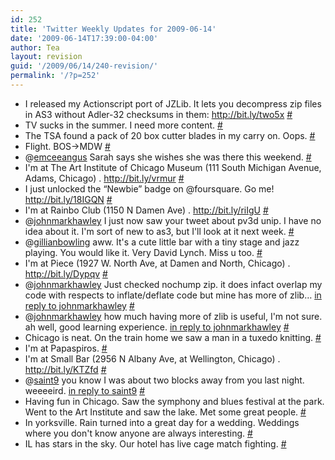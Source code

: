 ```yaml
---
id: 252
title: 'Twitter Weekly Updates for 2009-06-14'
date: '2009-06-14T17:39:00-04:00'
author: Tea
layout: revision
guid: '/2009/06/14/240-revision/'
permalink: '/?p=252'
---
```


- I released my Actionscript port of JZLib. It lets you decompress zip files in AS3 without Adler-32 checksums in them: <http://bit.ly/two5x> [\#](http://twitter.com/teacurran/statuses/2077084443)
- TV sucks in the summer. I need more content. [\#](http://twitter.com/teacurran/statuses/2086936432)
- The TSA found a pack of 20 box cutter blades in my carry on. Oops. [\#](http://twitter.com/teacurran/statuses/2102130877)
- Flight. BOS-&gt;MDW [\#](http://twitter.com/teacurran/statuses/2102196127)
- @[emceeangus](http://twitter.com/emceeangus) Sarah says she wishes she was there this weekend. [\#](http://twitter.com/teacurran/statuses/2119540982)
- I'm at The Art Institute of Chicago Museum (111 South Michigan Avenue, Adams, Chicago) . <http://bit.ly/vrmur> [\#](http://twitter.com/teacurran/statuses/2121989587)
- I just unlocked the “Newbie” badge on @foursquare. Go me! <http://bit.ly/18IGQN> [\#](http://twitter.com/teacurran/statuses/2121992292)
- I'm at Rainbo Club (1150 N Damen Ave) . <http://bit.ly/riIgU> [\#](http://twitter.com/teacurran/statuses/2123947752)
- @[johnmarkhawley](http://twitter.com/johnmarkhawley) I just now saw your tweet about pv3d unip. I have no idea about it. I'm sort of new to as3, but I'll look at it next week. [\#](http://twitter.com/teacurran/statuses/2124223470)
- @[gillianbowling](http://twitter.com/gillianbowling) aww. It's a cute little bar with a tiny stage and jazz playing. You would like it. Very David Lynch. Miss u too. [\#](http://twitter.com/teacurran/statuses/2124267548)
- I'm at Piece (1927 W. North Ave, at Damen and North, Chicago) . <http://bit.ly/Dypqv> [\#](http://twitter.com/teacurran/statuses/2124685482)
- @[johnmarkhawley](http://twitter.com/johnmarkhawley) Just checked nochump zip. it does infact overlap my code with respects to inflate/deflate code but mine has more of zlib… [in reply to johnmarkhawley](http://twitter.com/johnmarkhawley/statuses/2078852661) [\#](http://twitter.com/teacurran/statuses/2127627190)
- @[johnmarkhawley](http://twitter.com/johnmarkhawley) how much having more of zlib is useful, I'm not sure. ah well, good learning experience. [in reply to johnmarkhawley](http://twitter.com/johnmarkhawley/statuses/2078852661) [\#](http://twitter.com/teacurran/statuses/2127632782)
- Chicago is neat. On the train home we saw a man in a tuxedo knitting. [\#](http://twitter.com/teacurran/statuses/2127690791)
- I'm at Papaspiros. [\#](http://twitter.com/teacurran/statuses/2135203186)
- I'm at Small Bar (2956 N Albany Ave, at Wellington, Chicago) . <http://bit.ly/KTZfd> [\#](http://twitter.com/teacurran/statuses/2148314553)
- @[saint9](http://twitter.com/saint9) you know I was about two blocks away from you last night. weeeeird. [in reply to saint9](http://twitter.com/saint9/statuses/2149855525) [\#](http://twitter.com/teacurran/statuses/2153351156)
- Having fun in Chicago. Saw the symphony and blues festival at the park. Went to the Art Institute and saw the lake. Met some great people. [\#](http://twitter.com/teacurran/statuses/2161296561)
- In yorksville. Rain turned into a great day for a wedding. Weddings where you don't know anyone are always interesting. [\#](http://twitter.com/teacurran/statuses/2161515383)
- IL has stars in the sky. Our hotel has live cage match fighting. [\#](http://twitter.com/teacurran/statuses/2162572817)